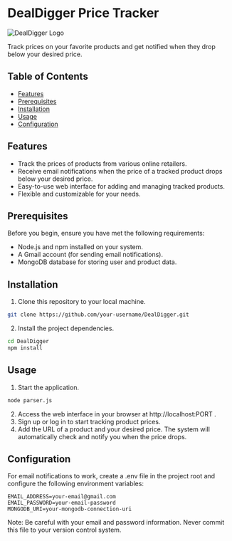 # DealDigger Price Tracker
![DealDigger Logo](https://drive.google.com/file/d/1sfu7wPswvW-Amq7kBZyKdtJSbAwWDDH8/view?usp=sharing)

Track prices on your favorite products and get notified when they drop below your desired price.

## Table of Contents
- [Features](#features)
- [Prerequisites](#prerequisites)
- [Installation](#installation)
- [Usage](#usage)
- [Configuration](#configuration)

## Features

- Track the prices of products from various online retailers.
- Receive email notifications when the price of a tracked product drops below your desired price.
- Easy-to-use web interface for adding and managing tracked products.
- Flexible and customizable for your needs.

## Prerequisites

Before you begin, ensure you have met the following requirements:

- Node.js and npm installed on your system.
- A Gmail account (for sending email notifications).
- MongoDB database for storing user and product data.

## Installation

1. Clone this repository to your local machine.

```bash
git clone https://github.com/your-username/DealDigger.git
```
2. Install the project dependencies.

```bash
cd DealDigger
npm install
```

## Usage

1. Start the application.
```bash
node parser.js
```
2. Access the web interface in your browser at http://localhost:PORT .
3. Sign up or log in to start tracking product prices.
4. Add the URL of a product and your desired price. The system will automatically check and notify you when the price drops.

## Configuration
For email notifications to work, create a .env file in the project root and configure the following environment variables:
```env
EMAIL_ADDRESS=your-email@gmail.com
EMAIL_PASSWORD=your-email-password
MONGODB_URI=your-mongodb-connection-uri
```
Note: Be careful with your email and password information. Never commit this file to your version control system.
